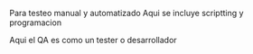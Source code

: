 Para testeo manual y automatizado
Aqui se incluye scriptting y programacion

Aqui el QA es como un tester o desarrollador
